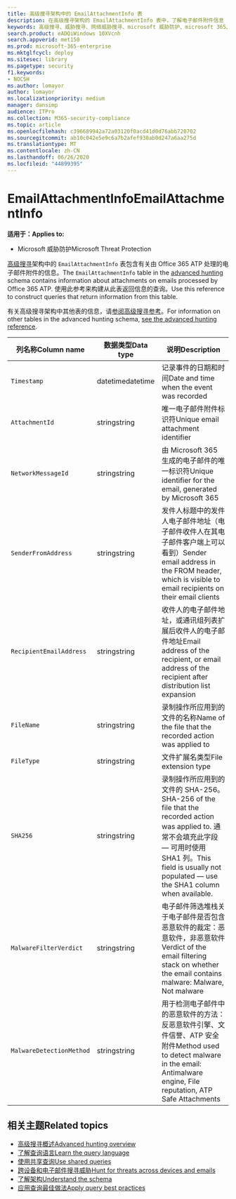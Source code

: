 ```yaml
---
title: 高级搜寻架构中的 EmailAttachmentInfo 表
description: 在高级搜寻架构的 EmailAttachmentInfo 表中，了解电子邮件附件信息
keywords: 高级搜寻、威胁搜寻、网络威胁搜寻、microsoft 威胁防护、microsoft 365、mtp、m365、搜索、查询、遥测、架构参考、kusto、表、列、数据类型、说明、EmailAttachmentInfo、网络邮件 id、发件人、收件人、附件 id、附件名称、恶意软件结论
search.product: eADQiWindows 10XVcnh
search.appverid: met150
ms.prod: microsoft-365-enterprise
ms.mktglfcycl: deploy
ms.sitesec: library
ms.pagetype: security
f1.keywords:
- NOCSH
ms.author: lomayor
author: lomayor
ms.localizationpriority: medium
manager: dansimp
audience: ITPro
ms.collection: M365-security-compliance
ms.topic: article
ms.openlocfilehash: c396689942a72a03120f0acd41d0d76abb720702
ms.sourcegitcommit: ab10c042e5e9c6a7b2afef930ab0d247a6aa275d
ms.translationtype: MT
ms.contentlocale: zh-CN
ms.lasthandoff: 06/26/2020
ms.locfileid: "44899395"
---
```

# <a name="emailattachmentinfo"></a><span data-ttu-id="40993-104">EmailAttachmentInfo</span><span class="sxs-lookup"><span data-stu-id="40993-104">EmailAttachmentInfo</span></span>

<span data-ttu-id="40993-105">**适用于：**</span><span class="sxs-lookup"><span data-stu-id="40993-105">**Applies to:**</span></span>
- <span data-ttu-id="40993-106">Microsoft 威胁防护</span><span class="sxs-lookup"><span data-stu-id="40993-106">Microsoft Threat Protection</span></span>



<span data-ttu-id="40993-107">[高级搜寻](advanced-hunting-overview.md)架构中的 `EmailAttachmentInfo` 表包含有关由 Office 365 ATP 处理的电子邮件附件的信息。</span><span class="sxs-lookup"><span data-stu-id="40993-107">The `EmailAttachmentInfo` table in the [advanced hunting](advanced-hunting-overview.md) schema contains information about attachments on emails processed by Office 365 ATP.</span></span> <span data-ttu-id="40993-108">使用此参考来构建从此表返回信息的查询。</span><span class="sxs-lookup"><span data-stu-id="40993-108">Use this reference to construct queries that return information from this table.</span></span>

<span data-ttu-id="40993-109">有关高级搜寻架构中其他表的信息，请[参阅高级搜寻参考](advanced-hunting-schema-tables.md)。</span><span class="sxs-lookup"><span data-stu-id="40993-109">For information on other tables in the advanced hunting schema, [see the advanced hunting reference](advanced-hunting-schema-tables.md).</span></span>

| <span data-ttu-id="40993-110">列名称</span><span class="sxs-lookup"><span data-stu-id="40993-110">Column name</span></span> | <span data-ttu-id="40993-111">数据类型</span><span class="sxs-lookup"><span data-stu-id="40993-111">Data type</span></span> | <span data-ttu-id="40993-112">说明</span><span class="sxs-lookup"><span data-stu-id="40993-112">Description</span></span> |
|-------------|-----------|-------------|
| `Timestamp` | <span data-ttu-id="40993-113">datetime</span><span class="sxs-lookup"><span data-stu-id="40993-113">datetime</span></span> | <span data-ttu-id="40993-114">记录事件的日期和时间</span><span class="sxs-lookup"><span data-stu-id="40993-114">Date and time when the event was recorded</span></span> |
| `AttachmentId` | <span data-ttu-id="40993-115">string</span><span class="sxs-lookup"><span data-stu-id="40993-115">string</span></span> | <span data-ttu-id="40993-116">唯一电子邮件附件标识符</span><span class="sxs-lookup"><span data-stu-id="40993-116">Unique email attachment identifier</span></span> |
| `NetworkMessageId` | <span data-ttu-id="40993-117">string</span><span class="sxs-lookup"><span data-stu-id="40993-117">string</span></span> | <span data-ttu-id="40993-118">由 Microsoft 365 生成的电子邮件的唯一标识符</span><span class="sxs-lookup"><span data-stu-id="40993-118">Unique identifier for the email, generated by Microsoft 365</span></span> |
| `SenderFromAddress` | <span data-ttu-id="40993-119">string</span><span class="sxs-lookup"><span data-stu-id="40993-119">string</span></span> | <span data-ttu-id="40993-120">发件人标题中的发件人电子邮件地址（电子邮件收件人在其电子邮件客户端上可以看到）</span><span class="sxs-lookup"><span data-stu-id="40993-120">Sender email address in the FROM header, which is visible to email recipients on their email clients</span></span> |
| `RecipientEmailAddress` | <span data-ttu-id="40993-121">string</span><span class="sxs-lookup"><span data-stu-id="40993-121">string</span></span> | <span data-ttu-id="40993-122">收件人的电子邮件地址，或通讯组列表扩展后收件人的电子邮件地址</span><span class="sxs-lookup"><span data-stu-id="40993-122">Email address of the recipient, or email address of the recipient after distribution list expansion</span></span> |
| `FileName` | <span data-ttu-id="40993-123">string</span><span class="sxs-lookup"><span data-stu-id="40993-123">string</span></span> | <span data-ttu-id="40993-124">录制操作所应用到的文件的名称</span><span class="sxs-lookup"><span data-stu-id="40993-124">Name of the file that the recorded action was applied to</span></span> |
| `FileType` | <span data-ttu-id="40993-125">string</span><span class="sxs-lookup"><span data-stu-id="40993-125">string</span></span> | <span data-ttu-id="40993-126">文件扩展名类型</span><span class="sxs-lookup"><span data-stu-id="40993-126">File extension type</span></span> |
| `SHA256` | <span data-ttu-id="40993-127">string</span><span class="sxs-lookup"><span data-stu-id="40993-127">string</span></span> | <span data-ttu-id="40993-128">录制操作所应用到的文件的 SHA-256。</span><span class="sxs-lookup"><span data-stu-id="40993-128">SHA-256 of the file that the recorded action was applied to.</span></span> <span data-ttu-id="40993-129">通常不会填充此字段 — 可用时使用 SHA1 列。</span><span class="sxs-lookup"><span data-stu-id="40993-129">This field is usually not populated — use the SHA1 column when available.</span></span> |
| `MalwareFilterVerdict` | <span data-ttu-id="40993-130">string</span><span class="sxs-lookup"><span data-stu-id="40993-130">string</span></span> | <span data-ttu-id="40993-131">电子邮件筛选堆栈关于电子邮件是否包含恶意软件的裁定：恶意软件，非恶意软件</span><span class="sxs-lookup"><span data-stu-id="40993-131">Verdict of the email filtering stack on whether the email contains malware: Malware, Not malware</span></span> |
| `MalwareDetectionMethod` | <span data-ttu-id="40993-132">string</span><span class="sxs-lookup"><span data-stu-id="40993-132">string</span></span> | <span data-ttu-id="40993-133">用于检测电子邮件中的恶意软件的方法：反恶意软件引擎、文件信誉、ATP 安全附件</span><span class="sxs-lookup"><span data-stu-id="40993-133">Method used to detect malware in the email: Antimalware engine, File reputation, ATP Safe Attachments</span></span> |

## <a name="related-topics"></a><span data-ttu-id="40993-134">相关主题</span><span class="sxs-lookup"><span data-stu-id="40993-134">Related topics</span></span>
- [<span data-ttu-id="40993-135">高级搜寻概述</span><span class="sxs-lookup"><span data-stu-id="40993-135">Advanced hunting overview</span></span>](advanced-hunting-overview.md)
- [<span data-ttu-id="40993-136">了解查询语言</span><span class="sxs-lookup"><span data-stu-id="40993-136">Learn the query language</span></span>](advanced-hunting-query-language.md)
- [<span data-ttu-id="40993-137">使用共享查询</span><span class="sxs-lookup"><span data-stu-id="40993-137">Use shared queries</span></span>](advanced-hunting-shared-queries.md)
- [<span data-ttu-id="40993-138">跨设备和电子邮件搜寻威胁</span><span class="sxs-lookup"><span data-stu-id="40993-138">Hunt for threats across devices and emails</span></span>](advanced-hunting-query-emails-devices.md)
- [<span data-ttu-id="40993-139">了解架构</span><span class="sxs-lookup"><span data-stu-id="40993-139">Understand the schema</span></span>](advanced-hunting-schema-tables.md)
- [<span data-ttu-id="40993-140">应用查询最佳做法</span><span class="sxs-lookup"><span data-stu-id="40993-140">Apply query best practices</span></span>](advanced-hunting-best-practices.md)
